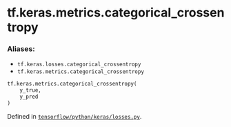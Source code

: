 <div itemscope itemtype="http://developers.google.com/ReferenceObject">
<meta itemprop="name" content="tf.keras.metrics.categorical_crossentropy" />
<meta itemprop="path" content="Stable" />
</div>

# tf.keras.metrics.categorical_crossentropy

### Aliases:

* `tf.keras.losses.categorical_crossentropy`
* `tf.keras.metrics.categorical_crossentropy`

``` python
tf.keras.metrics.categorical_crossentropy(
    y_true,
    y_pred
)
```



Defined in [`tensorflow/python/keras/losses.py`](https://www.tensorflow.org/code/tensorflow/python/keras/losses.py).

